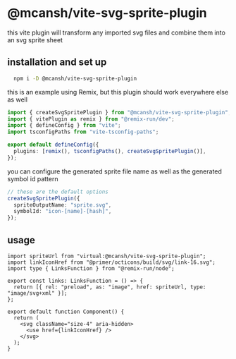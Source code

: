 # @mcansh/vite-svg-sprite-plugin

this vite plugin will transform any imported svg files and combine them into an svg sprite sheet

## installation and set up

```sh
  npm i -D @mcansh/vite-svg-sprite-plugin
```

this is an example using Remix, but this plugin should work everywhere else as well

```ts
import { createSvgSpritePlugin } from "@mcansh/vite-svg-sprite-plugin";
import { vitePlugin as remix } from "@remix-run/dev";
import { defineConfig } from "vite";
import tsconfigPaths from "vite-tsconfig-paths";

export default defineConfig({
  plugins: [remix(), tsconfigPaths(), createSvgSpritePlugin()],
});
```

you can configure the generated sprite file name as well as the generated symbol id pattern

```ts
// these are the default options
createSvgSpritePlugin({
  spriteOutputName: "sprite.svg",
  symbolId: "icon-[name]-[hash]",
});
```

## usage

```tsx
import spriteUrl from "virtual:@mcansh/vite-svg-sprite-plugin";
import linkIconHref from "@primer/octicons/build/svg/link-16.svg";
import type { LinksFunction } from "@remix-run/node";

export const links: LinksFunction = () => {
  return [{ rel: "preload", as: "image", href: spriteUrl, type: "image/svg+xml" }];
};

export default function Component() {
  return (
    <svg className="size-4" aria-hidden>
      <use href={linkIconHref} />
    </svg>
  );
}
```
